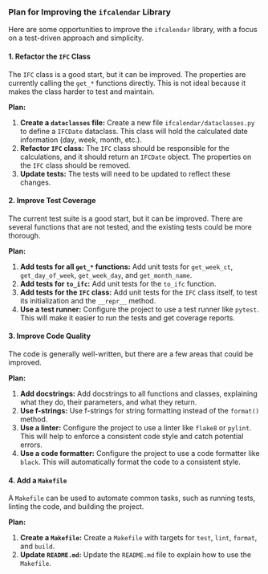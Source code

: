 ### Plan for Improving the `ifcalendar` Library

Here are some opportunities to improve the `ifcalendar` library, with a focus on a test-driven approach and simplicity.

#### 1. Refactor the `IFC` Class

The `IFC` class is a good start, but it can be improved. The properties are currently calling the `get_*` functions directly. This is not ideal because it makes the class harder to test and maintain.

**Plan:**

1.  **Create a `dataclasses` file:** Create a new file `ifcalendar/dataclasses.py` to define a `IFCDate` dataclass. This class will hold the calculated date information (day, week, month, etc.).
2.  **Refactor `IFC` class:** The `IFC` class should be responsible for the calculations, and it should return an `IFCDate` object. The properties on the `IFC` class should be removed.
3.  **Update tests:** The tests will need to be updated to reflect these changes.

#### 2. Improve Test Coverage

The current test suite is a good start, but it can be improved. There are several functions that are not tested, and the existing tests could be more thorough.

**Plan:**

1.  **Add tests for all `get_*` functions:** Add unit tests for `get_week_ct`, `get_day_of_week`, `get_week_day`, and `get_month_name`.
2.  **Add tests for `to_ifc`:** Add unit tests for the `to_ifc` function.
3.  **Add tests for the `IFC` class:** Add unit tests for the `IFC` class itself, to test its initialization and the `__repr__` method.
4.  **Use a test runner:** Configure the project to use a test runner like `pytest`. This will make it easier to run the tests and get coverage reports.

#### 3. Improve Code Quality

The code is generally well-written, but there are a few areas that could be improved.

**Plan:**

1.  **Add docstrings:** Add docstrings to all functions and classes, explaining what they do, their parameters, and what they return.
2.  **Use f-strings:** Use f-strings for string formatting instead of the `format()` method.
3.  **Use a linter:** Configure the project to use a linter like `flake8` or `pylint`. This will help to enforce a consistent code style and catch potential errors.
4.  **Use a code formatter:** Configure the project to use a code formatter like `black`. This will automatically format the code to a consistent style.

#### 4. Add a `Makefile`

A `Makefile` can be used to automate common tasks, such as running tests, linting the code, and building the project.

**Plan:**

1.  **Create a `Makefile`:** Create a `Makefile` with targets for `test`, `lint`, `format`, and `build`.
2.  **Update `README.md`:** Update the `README.md` file to explain how to use the `Makefile`.
